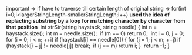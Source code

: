 important =>
if have to traverse till certain length of original string
=> for(int i=0;i<largerStringLength-smallerStringLength;i++)
**used the idea of replacting substring by a loop for matching character by character from that position**
​
int strStr(string haystack, string needle)
{
int n = haystack.size();
int m = needle.size();
​
if (m == 0)
return 0;
​
int i = 0, j = 0;
​
for (i = 0; i < n; ++i)
if (haystack[i] == needle[0])
{
for (j = 1; j < m; ++j)
if (haystack[i + j] != needle[j])
break;
​
if (j == m)
return i;
}
​
return -1;
}
